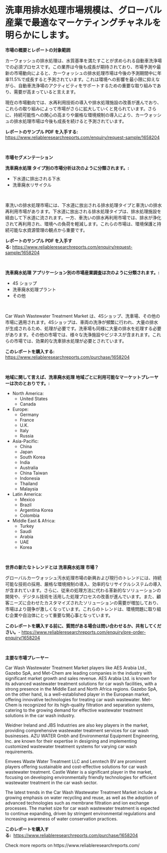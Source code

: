 <p><h1>洗車用排水処理市場規模は、グローバル産業で最適なマーケティングチャネルを明らかにします。</h1></p><p><strong>市場の概要とレポートの対象範囲</strong></p>
<p><p>カーウォッシュの排水処理は、水質基準を満たすことが求められる自動車洗浄場での必須プロセスです。この業界は今後も成長が期待されており、市場予測や最新の市場動向によると、カーウォッシュの排水処理市場は今後の予測期間中に年率11.5%で成長すると予測されています。これは環境への影響を最小限に抑えながら、自動車洗浄場のアクティビティをサポートするための重要な取り組みであり、需要が高まっていると言えます。</p><p>現在の市場動向では、水再利用技術の導入や排水処理施設の改善が進んでおり、これらの取り組みによって市場がさらに拡大していくと見られています。さらに、持続可能性への関心の高まりや厳格な環境規制の導入により、カーウォッシュの排水処理市場は今後も成長を続けると予測されています。</p></p>
<p><strong>レポートのサンプル PDF を入手する:</strong> <a href="https://www.reliableresearchreports.com/enquiry/request-sample/1658204">https://www.reliableresearchreports.com/enquiry/request-sample/1658204</a></p>
<p>&nbsp;</p>
<p><strong>市場セグメンテーション</strong></p>
<p><strong>洗車廃水処理 タイプ別の市場分析は次のように分類されます。:</strong></p>
<p><ul><li>下水道に排出される下水</li><li>洗車廃水リサイクル</li></ul></p>
<p>&nbsp;</p>
<p><p>車洗いの排水処理市場には、下水道に放出される排水処理タイプと車洗いの排水再利用市場があります。下水道に放出される排水処理タイプは、排水処理施設を経由して下水道に流されます。一方、車洗いの排水再利用市場では、排水が浄化されて再利用され、環境への負荷を軽減します。これらの市場は、環境保護と持続可能な水資源管理の観点から重要です。</p></p>
<p><strong>レポートのサンプル PDF を入手する:</strong>&nbsp;<a href="https://www.reliableresearchreports.com/enquiry/request-sample/1658204">https://www.reliableresearchreports.com/enquiry/request-sample/1658204</a></p>
<p>&nbsp;</p>
<p><strong> 洗車廃水処理 アプリケーション別の市場産業調査は次のように分類されます。:</strong></p>
<p><ul><li>4S ショップ</li><li>洗車廃水処理プラント</li><li>その他</li></ul></p>
<p>&nbsp;</p>
<p><p>Car Wash Wastewater Treatment Market は、4Sショップ、洗車場、その他の市場に適用されます。4Sショップは、車両の洗浄が頻繁に行われ、大量の排水が生成されるため、処理が必要です。洗車場も同様に大量の排水を処理する必要があります。その他の市場では、様々な洗浄施設やビジネスが含まれます。これらの市場では、効果的な洗車排水処理が必要とされています。</p></p>
<p><strong>このレポートを購入する:</strong>&nbsp; <a href="https://www.reliableresearchreports.com/purchase/1658204">https://www.reliableresearchreports.com/purchase/1658204</a></p>
<p>&nbsp;</p>
<p><strong>地域に関して言えば、洗車廃水処理 地域ごとに利用可能なマーケットプレーヤーは次のとおりです。:</strong></p>
<p><ul>
    <li>
        North America:
        <ul>
            <li>United States</li>
            <li>Canada</li>
        </ul>
    </li>
    <li>
        Europe:
        <ul>
            <li>Germany</li>
            <li>France</li>
            <li>U.K.</li>
            <li>Italy</li>
            <li>Russia</li>
        </ul>
    </li>
    <li>
        Asia-Pacific:
        <ul>
            <li>China</li>
            <li>Japan</li>
            <li>South Korea</li>
            <li>India</li>
            <li>Australia</li>
            <li>China Taiwan</li>
            <li>Indonesia</li>
            <li>Thailand</li>
            <li>Malaysia</li>
        </ul>
    </li>
    <li>
        Latin America:
        <ul>
            <li>Mexico</li>
            <li>Brazil</li>
            <li>Argentina Korea</li>
            <li>Colombia</li>
        </ul>
    </li>
    <li>
        Middle East & Africa:
        <ul>
            <li>Turkey</li>
            <li>Saudi</li>
            <li>Arabia</li>
            <li>UAE</li>
            <li>Korea</li>
        </ul>
    </li>
    </ul></p>
<p>&nbsp;</p>
<p><strong>世界の新たなトレンドとは 洗車廃水処理 市場？</strong></p>
<p><p>グローバルカーウォッシュ汚水処理市場の新興および現行のトレンドには、持続可能な技術の採用、厳格な環境規制の導入、効率的なリサイクルシステムの導入が含まれています。さらに、従来の処理方法に代わる革新的なソリューションの開発や、デジタル技術を活用した処理プロセスの改善が進んでいます。また、顧客ニーズに合わせたカスタマイズされたソリューションの需要が増加しており、市場はより競争が激しくなっています。これらのトレンドは、環境問題に取り組む企業や自治体にとって重要な関心事となっています。</p></p>
<p><strong>このレポートを購入する前に、質問がある場合は問い合わせるか、共有してください。</strong>- <a href="https://www.reliableresearchreports.com/enquiry/pre-order-enquiry/1658204">https://www.reliableresearchreports.com/enquiry/pre-order-enquiry/1658204</a></p>
<p>&nbsp;</p>
<p><strong>主要な市場プレーヤー</strong></p>
<p><p>Car Wash Wastewater Treatment Market players like AES Arabia Ltd., Gazebo SpA, and Met-Chem are leading companies in the industry with significant market growth and sales revenue. AES Arabia Ltd. is known for its advanced wastewater treatment solutions for car wash facilities, with a strong presence in the Middle East and North Africa regions. Gazebo SpA, on the other hand, is a well-established player in the European market, offering innovative technologies for treating car wash wastewater. Met-Chem is recognized for its high-quality filtration and separation systems, catering to the growing demand for effective wastewater treatment solutions in the car wash industry.</p><p>Weidner Ireland and JBS Industries are also key players in the market, providing comprehensive wastewater treatment services for car wash businesses. AZU WATER Gmbh and Environmental Equipment Engineering, Inc. are known for their expertise in designing and implementing customized wastewater treatment systems for varying car wash requirements.</p><p>Emvees Waste Water Treatment LLC and Lenntech BV are prominent players offering sustainable and cost-effective solutions for car wash wastewater treatment. Castle Water is a significant player in the market, focusing on developing environmentally friendly technologies for efficient wastewater treatment in the car wash sector.</p><p>The latest trends in the Car Wash Wastewater Treatment Market include a growing emphasis on water recycling and reuse, as well as the adoption of advanced technologies such as membrane filtration and ion exchange processes. The market size for car wash wastewater treatment is expected to continue expanding, driven by stringent environmental regulations and increasing awareness of water conservation practices.</p></p>
<p><strong>このレポートを購入する:</strong>&nbsp;&nbsp;<a href="https://www.reliableresearchreports.com/purchase/1658204">https://www.reliableresearchreports.com/purchase/1658204</a></p>
<p>Check more reports on https://www.reliableresearchreports.com/</p>